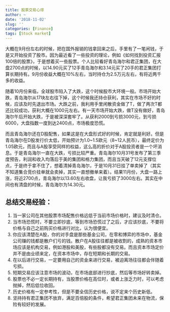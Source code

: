 ```yaml
---
title: 股票交易心得
author: ~
date: '2018-11-02'
slug: ''
categories: [Finance]
tags: [Stock market]
---
```


大概在9月份左右的时候，把在国外报销的钱拿回来之后，手里有了一笔闲钱，于是又开始投资了股市。因为最近看了一些投资的理论，例如《如何找到投资汇报100倍的股票》，于是想着买一些股票。个人比较看好青岛海尔和君正集团，在大盘2700点的时候，以14.90元买了12手青岛海尔和3.14元买了20手的君正集团打算长期持有。9月份收益大概在10%左右，当时持仓为2.5万元左右，有将近两千多的收益。

随着10月份来临，全球股市陷入了大跌，这个时候股市大环境一般。市场开始大跌，青岛海尔从17块左右往下掉，这个时候我还持仓获利，其实在市场不好的时候，应该及时先退出市场。大跌之前，我利用手里闲散资金做了T，做了两次T都还比较成功，获利大概在1000元左右。有一天市场开始大跌，做T没有做好，青岛海尔午后开始大跌，于是被深深套牢了。从获利2000到亏损3000元，到亏损6000，大盘指数一度到达2400点，市场极度恐慌。

而且青岛海尔还在D股配售，如果这是在大盘形式好的时候，肯定就是利好。但是青岛海尔在D股发行价太低，开始预计为1.0~1.5欧元（8~12人民币），最终定价为1.05欧元，而且与A股享受同样的权益，这么高的折价对于A股投资者是一个坏消息。于是青岛海尔一直在大跌，亏损比较严重。青岛海尔10月31号发布了第三季度预告，利润和收入均落后于美的集团和格力集团，而且当天破了12元支撑位点，于是终于拿不住了，想着清掉青岛海尔，于是10月31日挂了单卖掉了（其实不知道集合竞价挂单就会卖掉，其实一直想撤单来着）。结果11月份，大盘一路上涨，将近2700点，青岛海尔以13.60左右收盘，让我亏损了3000左右。其实在中间也有清盘的时候，青岛海尔为14.30元。

## 总结交易经验：
1. 当一家公司在其他股票市场配售价格远低于当前市场价格时，建议及时清仓。
2. 当市场恐慌时，不要立即抄底，等到市场恐慌过了之后，才应该抄底，不要将价格与自己之前购买价格进行对比，认为很便宜。
3. 你应该清楚在A股，你的对手盘是那些基金公司，在零和博弈的市场中，基金公司赚的钱都是散户们亏的钱。散户在A股往往都是被收割的，成熟的资本市场应该是机构交易，例如港股和美股，有些股都没有交易。而且资本市场定价并不是由业绩来定，在资本市场中，存在短期和长期的交易。
4. 在以后进行交易，一定要用自己的资金来进行交易，被迫离场往往都会伴随着亏损。
5. 短期交易应该注意市场的波动，在市场底部进行抄底，然后等市场好转卖掉。
6. 股票也不必一定长期持有，当股票价格在高位时，或者上涨乏力时，可以考虑抛掉，然后低位收回。
7. 历史价格有一定参考性，但是不要全信历史价格，说不定来个历史新低。
8. 坚持持有君正集团不放弃，满足百倍股的条件，希望君正集团未来在物流，保险有较好的发展。